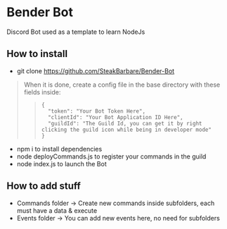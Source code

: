 # Bender Bot

Discord Bot used as a template to learn NodeJs

## How to install

- git clone https://github.com/SteakBarbare/Bender-Bot

> When it is done, create a config file in the base directory with these fields inside:
>
> > ```
> > {
> >   "token": "Your Bot Token Here",
> >   "clientId": "Your Bot Application ID Here",
> >   "guildId": "The Guild Id, you can get it by right clicking the guild icon while being in developer mode"
> > }
> > ```

- npm i to install dependencies
- node deployCommands.js to register your commands in the guild
- node index.js to launch the Bot

## How to add stuff

- Commands folder -> Create new commands inside subfolders, each must have a data & execute
- Events folder -> You can add new events here, no need for subfolders
